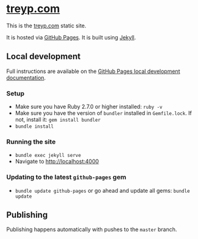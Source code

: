 # [treyp.com](https://www.treyp.com)

This is the [treyp.com](https://www.treyp.com) static site.

It is hosted via [GitHub Pages](https://pages.github.com/). It is built using [Jekyll](https://jekyllrb.com/).

## Local development

Full instructions are available on the [GitHub Pages local development documentation](https://docs.github.com/en/github/working-with-github-pages/testing-your-github-pages-site-locally-with-jekyll).

### Setup

- Make sure you have Ruby 2.7.0 or higher installed: `ruby -v`
- Make sure you have the version of `bundler` installed in `Gemfile.lock`. If not, install it: `gem install bundler`
- `bundle install`

### Running the site

- `bundle exec jekyll serve`
- Navigate to [http://localhost:4000](http://localhost:4000)

### Updating to the latest `github-pages` gem

- `bundle update github-pages` or go ahead and update all gems: `bundle update`

## Publishing

Publishing happens automatically with pushes to the `master` branch.
